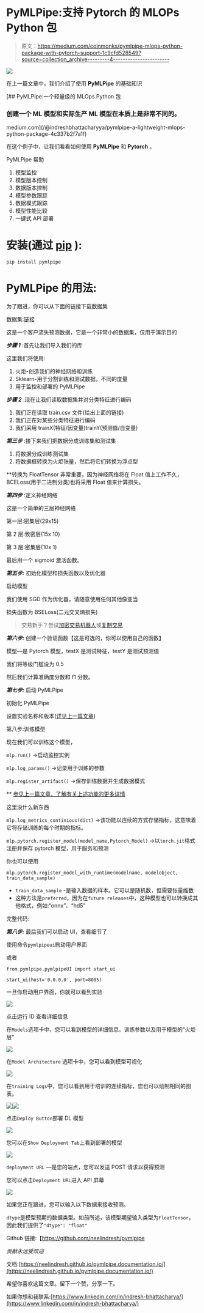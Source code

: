 # PyMLPipe:支持 Pytorch 的 MLOPs Python 包

> 原文：<https://medium.com/coinmonks/pymlpipe-mlops-python-package-with-pytorch-support-1c9cfd528549?source=collection_archive---------4----------------------->

![](img/e0f2a90746491b1a8feb938ee3ba1c5a.png)

在上一篇文章中，我们介绍了使用 **PyMLPipe** 的基础知识

[](/@indreshbhattacharyya/pymlpipe-a-lightweight-mlops-python-package-4c337b2f7a1f) [## PyMLPipe:一个轻量级的 MLOps Python 包

### 创建一个 ML 模型和实际生产 ML 模型在本质上是非常不同的。

medium.com](/@indreshbhattacharyya/pymlpipe-a-lightweight-mlops-python-package-4c337b2f7a1f) 

在这个例子中，让我们看看如何使用 **PyMLPipe** 和 **Pytorch** 。

PyMLPipe 帮助

1.  模型监控
2.  模型版本控制
3.  数据版本控制
4.  模型参数跟踪
5.  数据模式跟踪
6.  模型性能比较
7.  一键式 API 部署

# 安装(通过 [pip](https://pypi.org/project/pymlpipe/) ):

`pip install pymlpipe`

# PyMLPipe 的用法:

为了跟进，你可以从下面的链接下载数据集

数据集:[链接](https://github.com/neelindresh/NeelBlog/blob/master/train.csv)

这是一个客户流失预测数据，它是一个非常小的数据集，仅用于演示目的

***步骤 1*** :首先让我们导入我们的库

这里我们将使用:

1.  火炬-创造我们的神经网络和训练
2.  Sklearn-用于分割训练和测试数据，不同的度量
3.  用于监控和部署的 PyMLPipe

***步骤 2*** :现在让我们读取数据集并对分类特征进行编码

1.  我们正在读取 train.csv 文件(给出上面的链接)
2.  我们正在对某些分类特征进行编码
3.  我们采用 trainX(特征/因变量)trainY(预测值/自变量)

***第三步*** :接下来我们把数据分成训练集和测试集

1.  将数据分成训练测试集
2.  将数据框转换为火炬张量，然后将它们转换为浮点型

**转换为 FloatTensor 非常重要，因为神经网络将在 Float 值上工作不久，BCELoss(用于二进制分类)也将采用 Float 值来计算损失。

***第四步*** :定义神经网络

这是一个简单的三层神经网络

第一层:密集层(29x15)

第 2 层:致密层(15x 10)

第 3 层:密集层(10x 1)

最后用一个 sigmoid 激活函数。

***第五步:*** 初始化模型和损失函数以及优化器

启动模型

我们使用 SGD 作为优化器，请随意使用任何其他像亚当

损失函数为 BSELoss(二元交叉熵损失)

> 交易新手？尝试[加密交易机器人](/coinmonks/crypto-trading-bot-c2ffce8acb2a)或[复制交易](/coinmonks/top-10-crypto-copy-trading-platforms-for-beginners-d0c37c7d698c)

***第六步:*** 创建一个验证函数【这是可选的，你可以使用自己的函数】

模型—是 Pytorch 模型，testX 是测试特征，testY 是测试预测值

我们将等级门槛设为 0.5

然后我们计算准确度分数和 f1 分数。

***第七步:*** 启动 PyMLPipe

初始化 PyMLPipe

设置实验名称和版本([详见上一篇文章](/@indreshbhattacharyya/pymlpipe-a-lightweight-mlops-python-package-4c337b2f7a1f))

第八步:训练模型

现在我们可以训练这个模型，

`mlp.run()` →启动监控实例

`mlp.log_params()` →记录用于训练的参数

`mlp.register_artifact()` →保存训练数据并生成数据模式

** [参见上一篇文章，了解有关上述功能的更多详情](/@indreshbhattacharyya/pymlpipe-a-lightweight-mlops-python-package-4c337b2f7a1f)

这里没什么新东西

`mlp.log_metrics_continious(dict)` →该功能以连续的方式存储指标，这意味着它将存储训练的每个时期的指标。

`mlp.pytorch.register_model(model_name,Pytorch_Model)` →以`torch.jit`格式注册并保存 pytorch 模型，用于服务和预测

你也可以使用

`mlp.pytorch.register_model_with_runtime(modelname, modelobject, train_data_sample)`

*   `train_data_sample` -是输入数据的样本。它可以是随机数，但需要张量维数
*   这种方法是`preferred`，因为在`future releases`中，这种模型也可以转换成其他格式，例如:“onnx”、“hd5”

完整代码:

***第八步:*** 最后我们可以启动 UI，查看细节了

使用命令`pymlpipeui`启动用户界面

或者

```
from pymlpipe.pymlpipeUI import start_ui

start_ui(host='0.0.0.0', port=8085) 
```

一旦你启动用户界面，你就可以看到实验

![](img/a52585a9ff72d467ed07a74c343adc74.png)

点击运行 ID 查看详细信息

在`Models`选项卡中，您可以看到模型的详细信息。训练参数以及用于模型的“火炬层”

![](img/3a99a78861af0495df40949ebb9ac3b6.png)

在`Model Architecture` 选项卡中，您可以看到模型可视化

![](img/c9a867207d79bd4bf382a779599c2ecf.png)

在`training Logs`中，您可以看到用于培训的连续指标，您也可以绘制相同的图表。

![](img/9a8bd3e91a77327a0dbd2982d32f83cc.png)![](img/c059703a99eb8e4704bafb012dda6f0f.png)

点击`Deploy Button`部署 DL 模型

![](img/18340ced7801d31487781641644284ab.png)

您可以在`Show Deployment Tab`上看到部署的模型

![](img/9d02bb16374f6b83b9e0369a46faf823.png)

`deployment URL` —是您的端点，您可以发送 POST 请求以获得预测

您可以点击`Deployment URL`进入 API 屏幕

![](img/ccd4b5d65d47fe3739eed82c6ba11b13.png)

如果您正在跟进，您可以输入以下数据来接收预测。

`dtype`是模型预期的数据类型。如前所述，该模型期望输入类型为`FloatTensor`，因此我们提供了`"dtype": "float"`

Github 链接:【https://github.com/neelindresh/pymlpipe 

*贡献永远受欢迎*

文档:[https://neelindresh.github.io/pymlpipe.documentation.io/](https://neelindresh.github.io/pymlpipe.documentation.io/)

希望你喜欢这篇文章。留下一个赞，分享一下。

如果你想和我联系:[https://www.linkedin.com/in/indresh-bhattacharya/](https://www.linkedin.com/in/indresh-bhattacharya/)